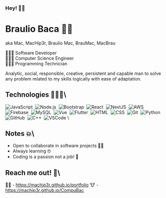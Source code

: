 ### Hey! 👋🏻
# Braulio Baca 🏄‍♂️
aka Mac, MacHip3r, Braulio Mac, BrauMac, MacBrau

👨🏻‍💻 Software Developer\
👨🏻‍💻 Computer Science Engineer\
👨🏻‍💻 Programming Technician

Analytic, social, responsible, creative, persistent and capable man to solve any problem related to my skills
logically with ease of adaptation.

## Technologies 🦸🏻‍♂️\
![JavaScript](https://img.shields.io/badge/-JavaScript-05122A?style=flat&logo=javascript)&nbsp;
![Node.js](https://img.shields.io/badge/-Node.js-05122A?style=flat&logo=node.js)&nbsp;
![Bootstrap](https://img.shields.io/badge/-Bootstrap-05122A?style=flat&logo=bootstrap&logoColor=563D7C)&nbsp;
![React](https://img.shields.io/badge/-React-05122A?style=flat&logo=react)&nbsp;
![NextJS](https://img.shields.io/badge/-NextJS-05122A?style=flat&logo=next.js&logoColor=FFFFFF)&nbsp;
![AWS](https://img.shields.io/badge/-AWS-05122A?style=flat&logo=amazon-web-services&logoColor=%23FFFFFF)&nbsp;
![Firebase](https://img.shields.io/badge/-Firebase-05122A?style=flat&logo=firebase&logoColor=%23DD2C00)&nbsp;
![MySQL](https://img.shields.io/badge/-MySQL-05122A?style=flat&logo=mysql&logoColor=%234479A1)&nbsp;
![Vue](https://img.shields.io/badge/-VueJS-05122A?style=flat&logo=vue.js&logoColor=%234FC08D)&nbsp;
![Flutter](https://img.shields.io/badge/-Flutter-05122A?style=flat&logo=flutter&logoColor=%2302569B)&nbsp;
![HTML](https://img.shields.io/badge/-HTML-05122A?style=flat&logo=HTML5)&nbsp;
![CSS](https://img.shields.io/badge/-CSS-05122A?style=flat&logo=CSS3&logoColor=1572B6)&nbsp;
![Git](https://img.shields.io/badge/-Git-05122A?style=flat&logo=git)&nbsp;
![Python](https://img.shields.io/badge/-Python-05122A?style=flat&logo=python)&nbsp;
![GitHub](https://img.shields.io/badge/-GitHub-05122A?style=flat&logo=github)&nbsp;
![C++](https://img.shields.io/badge/-C++-05122A?style=flat&logo=C%2B%2B&logoColor=00599C)&nbsp;
![VSCode](https://img.shields.io/badge/-Visual%20Studio%20Code-05122A?style=flat&logo=visual-studio-code&logoColor=007ACC)&nbsp;\

## Notes 💥\
- Open to collaborate in software projects 🤘🏻
- Always learning 🤓
- Coding is a passion not a job! 🤖

## Reach me out! 🫣\
👨🏻 - <https://machip3r.github.io/portfolio>
🐮 - <https://machip3r.github.io/CompuBac>

<!--
**machip3r/machip3r** is a ✨ _special_ ✨ repository because its `README.md` (this file) appears on your GitHub profile.

Here are some ideas to get you started:

- 🔭 I’m currently working on ...
- 🌱 I’m currently learning ...
- 👯 I’m looking to collaborate on ...
- 🤔 I’m looking for help with ...
- 💬 Ask me about ...
- 📫 How to reach me: ...
- 😄 Pronouns: ...
- ⚡ Fun fact: ...
-->
